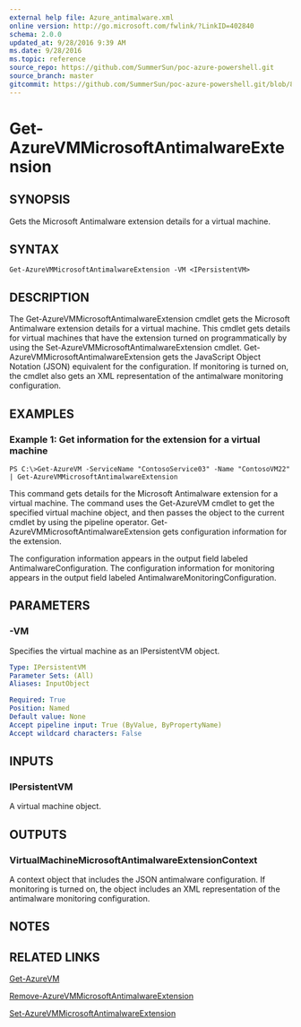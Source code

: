 ```yaml
---
external help file: Azure_antimalware.xml
online version: http://go.microsoft.com/fwlink/?LinkID=402840
schema: 2.0.0
updated_at: 9/28/2016 9:39 AM
ms.date: 9/28/2016
ms.topic: reference
source_repo: https://github.com/SummerSun/poc-azure-powershell.git
source_branch: master
gitcommit: https://github.com/SummerSun/poc-azure-powershell.git/blob/8903b0f1daa01932ac5fa167f377736de2df6709/azureps-cmdlets-docs/Service%20Management/Antimalware%20Cmdlets/v0.9.8/Get-AzureVMMicrosoftAntimalwareExtension.md
---
```


# Get-AzureVMMicrosoftAntimalwareExtension
## SYNOPSIS
Gets the Microsoft Antimalware extension details for a virtual machine.

## SYNTAX

```
Get-AzureVMMicrosoftAntimalwareExtension -VM <IPersistentVM>
```

## DESCRIPTION
The Get-AzureVMMicrosoftAntimalwareExtension cmdlet gets the Microsoft Antimalware extension details for a virtual machine.
This cmdlet gets details for virtual machines that have the extension turned on programmatically by using the Set-AzureVMMicrosoftAntimalwareExtension cmdlet.
Get-AzureVMMicrosoftAntimalwareExtension gets the JavaScript Object Notation (JSON) equivalent for the configuration.
If monitoring is turned on, the cmdlet also gets an XML representation of the antimalware monitoring configuration.

## EXAMPLES

### Example 1: Get information for the extension for a virtual machine
```
PS C:\>Get-AzureVM -ServiceName "ContosoService03" -Name "ContosoVM22" | Get-AzureVMMicrosoftAntimalwareExtension
```

This command gets details for the Microsoft Antimalware extension for a virtual machine.
The command uses the Get-AzureVM cmdlet to get the specified virtual machine object, and then passes the object to the current cmdlet by using the pipeline operator.
Get-AzureVMMicrosoftAntimalwareExtension gets configuration information for the extension.

The configuration information appears in the output field labeled AntimalwareConfiguration.
The configuration information for monitoring appears in the output field labeled AntimalwareMonitoringConfiguration.

## PARAMETERS

### -VM
Specifies the virtual machine as an IPersistentVM object.

```yaml
Type: IPersistentVM
Parameter Sets: (All)
Aliases: InputObject

Required: True
Position: Named
Default value: None
Accept pipeline input: True (ByValue, ByPropertyName)
Accept wildcard characters: False
```

## INPUTS

### IPersistentVM
A virtual machine object.

## OUTPUTS

### VirtualMachineMicrosoftAntimalwareExtensionContext
A context object that includes the JSON antimalware configuration.
If monitoring is turned on, the object includes an XML representation of the antimalware monitoring configuration.

## NOTES

## RELATED LINKS

[Get-AzureVM](http://msdn.microsoft.com/en-us/library/dn495236.aspx)

[Remove-AzureVMMicrosoftAntimalwareExtension](d0063033-35f1-4467-bbdd-f4c569a98810)

[Set-AzureVMMicrosoftAntimalwareExtension](2140d7c4-c973-489b-b1b0-878b04c96e4b)

